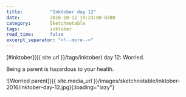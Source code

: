 ```yaml
---
title:          "Inktober day 12"
date:           2016-10-12 19:23:00-0700
category:       Sketchnotable
tags:           inktober
read_time:      false
excerpt_separator: "<!--more-->"
---
```

[#inktober]({{ site.url }}/tags/inktober) day 12: Worried.

Being a parent is hazardous to your health.

![Worried parent]({{ site.media_url }}/images/sketchnotable/inktober-2016/inktober-day-12.jpg){:loading="lazy"}

<!--more-->
